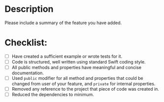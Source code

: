 # Description

Please include a summary of the feature you have added.

# Checklist:

- [ ] Have created a sufficient example or wrote tests for it.
- [ ] Code is structured, well written using standard Swift coding style.
- [ ] All public methods and properties have meaningful and concise documentation.
- [ ] Used `public` modifier for all method and properties that could be changed from user of your feature, and `private` for internal properties.
- [ ] Removed any reference to the project that piece of code was created in.
- [ ] Reduced the dependencies to minimum.
